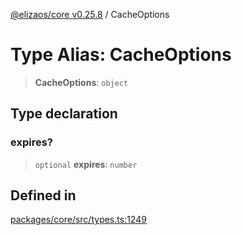 [@elizaos/core v0.25.8](../index.md) / CacheOptions

# Type Alias: CacheOptions

> **CacheOptions**: `object`

## Type declaration

### expires?

> `optional` **expires**: `number`

## Defined in

[packages/core/src/types.ts:1249](https://github.com/elizaOS/eliza/blob/main/packages/core/src/types.ts#L1249)
